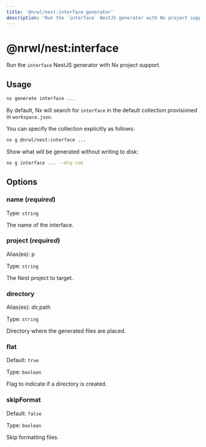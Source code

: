 ```yaml
---
title: '@nrwl/nest:interface generator'
description: 'Run the `interface` NestJS generator with Nx project support.'
---
```


# @nrwl/nest:interface

Run the `interface` NestJS generator with Nx project support.

## Usage

```bash
nx generate interface ...
```

By default, Nx will search for `interface` in the default collection provisioned in `workspace.json`.

You can specify the collection explicitly as follows:

```bash
nx g @nrwl/nest:interface ...
```

Show what will be generated without writing to disk:

```bash
nx g interface ... --dry-run
```

## Options

### name (_**required**_)

Type: `string`

The name of the interface.

### project (_**required**_)

Alias(es): p

Type: `string`

The Nest project to target.

### directory

Alias(es): dir,path

Type: `string`

Directory where the generated files are placed.

### flat

Default: `true`

Type: `boolean`

Flag to indicate if a directory is created.

### skipFormat

Default: `false`

Type: `boolean`

Skip formatting files.

